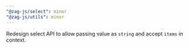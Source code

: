 ```yaml
---
"@zag-js/select": minor
"@zag-js/utils": minor
---
```


Redesign select API to allow passing value as `string` and accept `items` in context.
